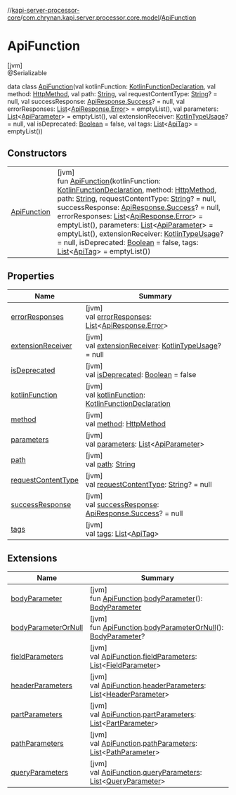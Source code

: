 //[kapi-server-processor-core](../../../index.md)/[com.chrynan.kapi.server.processor.core.model](../index.md)/[ApiFunction](index.md)

# ApiFunction

[jvm]\
@Serializable

data class [ApiFunction](index.md)(val kotlinFunction: [KotlinFunctionDeclaration](../-kotlin-function-declaration/index.md), val method: [HttpMethod](../../../../kapi-core/kapi-core/com.chrynan.kapi.core/-http-method/index.md), val path: [String](https://kotlinlang.org/api/latest/jvm/stdlib/kotlin/-string/index.html), val requestContentType: [String](https://kotlinlang.org/api/latest/jvm/stdlib/kotlin/-string/index.html)? = null, val successResponse: [ApiResponse.Success](../-api-response/-success/index.md)? = null, val errorResponses: [List](https://kotlinlang.org/api/latest/jvm/stdlib/kotlin.collections/-list/index.html)&lt;[ApiResponse.Error](../-api-response/-error/index.md)&gt; = emptyList(), val parameters: [List](https://kotlinlang.org/api/latest/jvm/stdlib/kotlin.collections/-list/index.html)&lt;[ApiParameter](../-api-parameter/index.md)&gt; = emptyList(), val extensionReceiver: [KotlinTypeUsage](../-kotlin-type-usage/index.md)? = null, val isDeprecated: [Boolean](https://kotlinlang.org/api/latest/jvm/stdlib/kotlin/-boolean/index.html) = false, val tags: [List](https://kotlinlang.org/api/latest/jvm/stdlib/kotlin.collections/-list/index.html)&lt;[ApiTag](../-api-tag/index.md)&gt; = emptyList())

## Constructors

| | |
|---|---|
| [ApiFunction](-api-function.md) | [jvm]<br>fun [ApiFunction](-api-function.md)(kotlinFunction: [KotlinFunctionDeclaration](../-kotlin-function-declaration/index.md), method: [HttpMethod](../../../../kapi-core/kapi-core/com.chrynan.kapi.core/-http-method/index.md), path: [String](https://kotlinlang.org/api/latest/jvm/stdlib/kotlin/-string/index.html), requestContentType: [String](https://kotlinlang.org/api/latest/jvm/stdlib/kotlin/-string/index.html)? = null, successResponse: [ApiResponse.Success](../-api-response/-success/index.md)? = null, errorResponses: [List](https://kotlinlang.org/api/latest/jvm/stdlib/kotlin.collections/-list/index.html)&lt;[ApiResponse.Error](../-api-response/-error/index.md)&gt; = emptyList(), parameters: [List](https://kotlinlang.org/api/latest/jvm/stdlib/kotlin.collections/-list/index.html)&lt;[ApiParameter](../-api-parameter/index.md)&gt; = emptyList(), extensionReceiver: [KotlinTypeUsage](../-kotlin-type-usage/index.md)? = null, isDeprecated: [Boolean](https://kotlinlang.org/api/latest/jvm/stdlib/kotlin/-boolean/index.html) = false, tags: [List](https://kotlinlang.org/api/latest/jvm/stdlib/kotlin.collections/-list/index.html)&lt;[ApiTag](../-api-tag/index.md)&gt; = emptyList()) |

## Properties

| Name | Summary |
|---|---|
| [errorResponses](error-responses.md) | [jvm]<br>val [errorResponses](error-responses.md): [List](https://kotlinlang.org/api/latest/jvm/stdlib/kotlin.collections/-list/index.html)&lt;[ApiResponse.Error](../-api-response/-error/index.md)&gt; |
| [extensionReceiver](extension-receiver.md) | [jvm]<br>val [extensionReceiver](extension-receiver.md): [KotlinTypeUsage](../-kotlin-type-usage/index.md)? = null |
| [isDeprecated](is-deprecated.md) | [jvm]<br>val [isDeprecated](is-deprecated.md): [Boolean](https://kotlinlang.org/api/latest/jvm/stdlib/kotlin/-boolean/index.html) = false |
| [kotlinFunction](kotlin-function.md) | [jvm]<br>val [kotlinFunction](kotlin-function.md): [KotlinFunctionDeclaration](../-kotlin-function-declaration/index.md) |
| [method](method.md) | [jvm]<br>val [method](method.md): [HttpMethod](../../../../kapi-core/kapi-core/com.chrynan.kapi.core/-http-method/index.md) |
| [parameters](parameters.md) | [jvm]<br>val [parameters](parameters.md): [List](https://kotlinlang.org/api/latest/jvm/stdlib/kotlin.collections/-list/index.html)&lt;[ApiParameter](../-api-parameter/index.md)&gt; |
| [path](path.md) | [jvm]<br>val [path](path.md): [String](https://kotlinlang.org/api/latest/jvm/stdlib/kotlin/-string/index.html) |
| [requestContentType](request-content-type.md) | [jvm]<br>val [requestContentType](request-content-type.md): [String](https://kotlinlang.org/api/latest/jvm/stdlib/kotlin/-string/index.html)? = null |
| [successResponse](success-response.md) | [jvm]<br>val [successResponse](success-response.md): [ApiResponse.Success](../-api-response/-success/index.md)? = null |
| [tags](tags.md) | [jvm]<br>val [tags](tags.md): [List](https://kotlinlang.org/api/latest/jvm/stdlib/kotlin.collections/-list/index.html)&lt;[ApiTag](../-api-tag/index.md)&gt; |

## Extensions

| Name | Summary |
|---|---|
| [bodyParameter](../body-parameter.md) | [jvm]<br>fun [ApiFunction](index.md).[bodyParameter](../body-parameter.md)(): [BodyParameter](../-body-parameter/index.md) |
| [bodyParameterOrNull](../body-parameter-or-null.md) | [jvm]<br>fun [ApiFunction](index.md).[bodyParameterOrNull](../body-parameter-or-null.md)(): [BodyParameter](../-body-parameter/index.md)? |
| [fieldParameters](../field-parameters.md) | [jvm]<br>val [ApiFunction](index.md).[fieldParameters](../field-parameters.md): [List](https://kotlinlang.org/api/latest/jvm/stdlib/kotlin.collections/-list/index.html)&lt;[FieldParameter](../-field-parameter/index.md)&gt; |
| [headerParameters](../header-parameters.md) | [jvm]<br>val [ApiFunction](index.md).[headerParameters](../header-parameters.md): [List](https://kotlinlang.org/api/latest/jvm/stdlib/kotlin.collections/-list/index.html)&lt;[HeaderParameter](../-header-parameter/index.md)&gt; |
| [partParameters](../part-parameters.md) | [jvm]<br>val [ApiFunction](index.md).[partParameters](../part-parameters.md): [List](https://kotlinlang.org/api/latest/jvm/stdlib/kotlin.collections/-list/index.html)&lt;[PartParameter](../-part-parameter/index.md)&gt; |
| [pathParameters](../path-parameters.md) | [jvm]<br>val [ApiFunction](index.md).[pathParameters](../path-parameters.md): [List](https://kotlinlang.org/api/latest/jvm/stdlib/kotlin.collections/-list/index.html)&lt;[PathParameter](../-path-parameter/index.md)&gt; |
| [queryParameters](../query-parameters.md) | [jvm]<br>val [ApiFunction](index.md).[queryParameters](../query-parameters.md): [List](https://kotlinlang.org/api/latest/jvm/stdlib/kotlin.collections/-list/index.html)&lt;[QueryParameter](../-query-parameter/index.md)&gt; |
